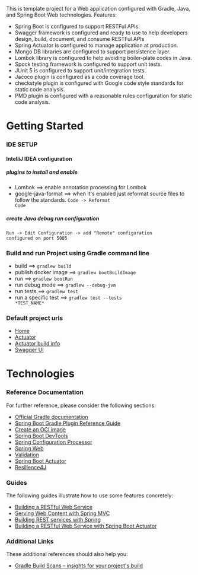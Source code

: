 This is template project for a Web application configured with Gradle, Java, and Spring Boot Web technologies.
Features:
* Spring Boot is configured to support RESTFul APIs.
* Swagger framework is configured and ready to use to help developers design, build, document, and consume RESTFul APIs
* Spring Actuator is configured to manage application at production.
* Mongo DB libraries are configured to support persistence layer.
* Lombok library is configured to help avoiding boiler-plate codes in Java.
* Spock testing framework is configured to support unit tests.
* JUnit 5 is configured to support unit/integration tests.
* Jacoco plugin is configured as a code coverage tool.
* checkstyle plugin is configured with Google code style standards for static code analysis.
* PMD plugin is configured with a reasonable rules configuration for static code analysis.

# Getting Started

### IDE SETUP
#### IntelliJ IDEA configuration
##### plugins to install and enable
* Lombok ==> enable annotation processing for Lombok
* google-java-format  ==> when it's enabled just reformat source files to follow the standards. <code>Code -> Reformat Code</code>

##### create Java debug run configuration
<code>Run -> Edit Configuration -> add "Remote" configuration configured on port 5005</code>

### Build and run Project using Gradle command line
* build ==> <code>gradlew build</code>
* publish docker image ==> <code>gradlew bootBuildImage</code>
* run ==> <code>gradlew bootRun</code>
* run debug mode ==> <code>gradlew --debug-jvm</code>
* run tests ==> <code>gradlew test</code>
* run a specific test ==> <code>gradlew test --tests \*TEST_NAME\*</code>

### Default project urls
* [Home](http://localhost:8080)
* [Actuator](http://localhost:8080/actuator)
* [Actuator build info](http://localhost:8080/actuator/info)
* [Swagger UI](http://localhost:8080/swagger-ui.html)

# Technologies
### Reference Documentation
For further reference, please consider the following sections:

* [Official Gradle documentation](https://docs.gradle.org)
* [Spring Boot Gradle Plugin Reference Guide](https://docs.spring.io/spring-boot/docs/2.3.0.M4/gradle-plugin/reference/html/)
* [Create an OCI image](https://docs.spring.io/spring-boot/docs/2.3.0.M4/gradle-plugin/reference/html/#build-image)
* [Spring Boot DevTools](https://docs.spring.io/spring-boot/docs/2.2.6.RELEASE/reference/htmlsingle/#using-boot-devtools)
* [Spring Configuration Processor](https://docs.spring.io/spring-boot/docs/2.2.6.RELEASE/reference/htmlsingle/#configuration-metadata-annotation-processor)
* [Spring Web](https://docs.spring.io/spring-boot/docs/2.2.6.RELEASE/reference/htmlsingle/#boot-features-developing-web-applications)
* [Validation](https://docs.spring.io/spring-boot/docs/2.2.6.RELEASE/reference/htmlsingle/#boot-features-validation)
* [Spring Boot Actuator](https://docs.spring.io/spring-boot/docs/2.2.6.RELEASE/reference/htmlsingle/#production-ready)
* [Resilience4J](https://cloud.spring.io/spring-cloud-static/spring-cloud-circuitbreaker/current/reference/html)

### Guides
The following guides illustrate how to use some features concretely:

* [Building a RESTful Web Service](https://spring.io/guides/gs/rest-service/)
* [Serving Web Content with Spring MVC](https://spring.io/guides/gs/serving-web-content/)
* [Building REST services with Spring](https://spring.io/guides/tutorials/bookmarks/)
* [Building a RESTful Web Service with Spring Boot Actuator](https://spring.io/guides/gs/actuator-service/)

### Additional Links
These additional references should also help you:

* [Gradle Build Scans – insights for your project's build](https://scans.gradle.com#gradle)

